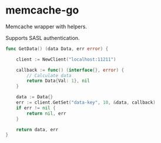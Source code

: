 # memcache-go

Memcache wrapper with helpers.

Supports SASL authentication.

```go
func GetData() (data Data, err error) {

	client := NewClient("localhost:11211")

	callback := func() (interface{}, error) {
		// Calculate data
		return Data{Val: 1}, nil
	}

	data := Data{}
	err := client.GetSet("data-key", 10, &data, callback)
	if err != nil {
		return nil, err
	}

	return data, err
}
```
